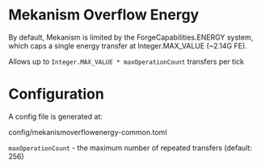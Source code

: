 # Mekanism Overflow Energy

By default, Mekanism is limited by the ForgeCapabilities.ENERGY system,
which caps a single energy transfer at Integer.MAX_VALUE (~2.14G FE).

Allows up to `Integer.MAX_VALUE * maxOperationCount` transfers per tick

# Configuration
A config file is generated at:

config/mekanismoverflowenergy-common.toml

`maxOperationCount` - the maximum number of repeated transfers
(default: 256)
